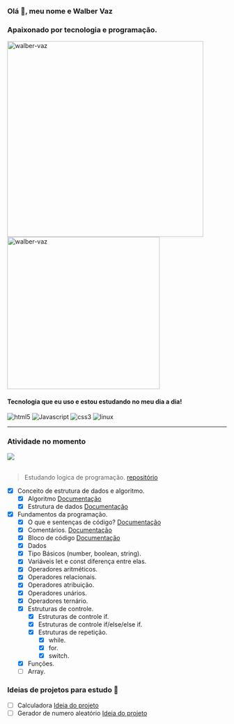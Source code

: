 <h3> Olá 👋, meu nome e Walber Vaz </h3>
<h3>Apaixonado por tecnologia e programação.</h3>

<div>
  <img width="450px" src="https://github-readme-stats.vercel.app/api?username=walber-vaz&show_icons=true&theme=dracula&locale=pt-br" alt="walber-vaz" />
  <img width="350px" src="https://github-readme-stats.vercel.app/api/top-langs/?username=walber-vaz&show_icons=true&locale=pt-br&&layout=compact&theme=dracula" alt="walber-vaz" />
</div>



#### Tecnologia que eu uso e estou estudando no meu dia a dia!
<div style="display: inline_block;">
  <img src="https://img.shields.io/badge/HTML5-E34F26?style=for-the-badge&logo=html5&logoColor=white" alt="html5" />
  <img src="https://img.shields.io/badge/JavaScript-F7DF1E?style=for-the-badge&logo=javascript&logoColor=black" alt="Javascript" />
  <img src="https://img.shields.io/badge/CSS3-1572B6?style=for-the-badge&logo=css3&logoColor=white" alt="css3" />
  <img src="https://img.shields.io/badge/Linux-FCC624?style=for-the-badge&logo=linux&logoColor=black" alt="linux" />
</div>

<hr/>

### Atividade no momento

<div>
  <img src="https://github-readme-stats.vercel.app/api/pin/?username=walber-vaz&repo=logica-de-programacao-js&show_owner=true&theme=dracula&locale=pt-br" />
</div><br/>

> Estudando logica de programação. [repositório](https://github.com/walber-vaz/logica-de-programacao-js)
- [x] Conceito de estrutura de dados e algoritmo.
  - [x] Algoritmo [Documentação](https://github.com/walber-vaz/logica-de-programacao-js/blob/main/doc/ALGORITMO.md)
  - [x] Estrutura de dados [Documentação](https://github.com/walber-vaz/logica-de-programacao-js/blob/main/doc/ESTRUTURAS_DE_DADOS.md)
- [x] Fundamentos da programação.
  - [x] O que e sentenças de código? [Documentação](https://github.com/walber-vaz/logica-de-programacao-js/blob/main/doc/SENTENÇA_DE_CODIGO.md)
  - [x] Comentários. [Documentação](https://github.com/walber-vaz/logica-de-programacao-js/blob/main/doc/COMENTARIOS.md)
  - [x] Bloco de código [Documentação](https://github.com/walber-vaz/logica-de-programacao-js/blob/main/doc/BLOCO_DE_CODIGO.md)
  - [x] Dados
  - [x] Tipo Básicos (number, boolean, string).
  - [x] Variáveis let e const diferença entre elas.
  - [x] Operadores aritméticos.
  - [x] Operadores relacionais.
  - [x] Operadores atribuição.
  - [x] Operadores unários.
  - [x] Operadores ternário.
  - [x] Estruturas de controle.
    - [x] Estruturas de controle if.
    - [x] Estruturas de controle if/else/else if.
    - [x] Estruturas de repetição.
      - [x] while.
      - [x] for.
      - [x] switch.
  - [x] Funções.
  - [ ] Array.

### Ideias de projetos para estudo 🤔
- [ ] Calculadora [Ideia do projeto](https://github.com/florinpop17/app-ideas/blob/master/Projects/1-Beginner/Calculator-App.md)
- [ ] Gerador de numero aleatório [Ideia do projeto](https://github.com/florinpop17/app-ideas/blob/master/Projects/1-Beginner/Random-Number-Generator.md)
